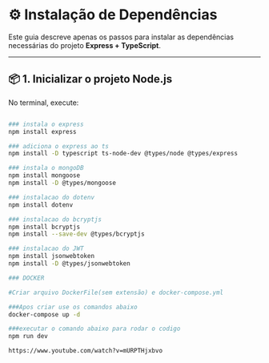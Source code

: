 # ⚙️ Instalação de Dependências

Este guia descreve apenas os passos para instalar as dependências necessárias do projeto **Express + TypeScript**.

---

## 📦 1. Inicializar o projeto Node.js

No terminal, execute:

```bash

### instala o express 
npm install express

### adiciona o express ao ts
npm install -D typescript ts-node-dev @types/node @types/express

### instala o mongoDB 
npm install mongoose
npm install -D @types/mongoose

### instalacao do dotenv
npm install dotenv

### instalacao do bcryptjs
npm install bcryptjs
npm install --save-dev @types/bcryptjs

### instalacao do JWT
npm install jsonwebtoken
npm install -D @types/jsonwebtoken

### DOCKER

#Criar arquivo DockerFile(sem extensão) e docker-compose.yml

###Apos criar use os comandos abaixo
docker-compose up -d

###executar o comando abaixo para rodar o codigo
npm run dev

https://www.youtube.com/watch?v=mURPTHjxbvo

